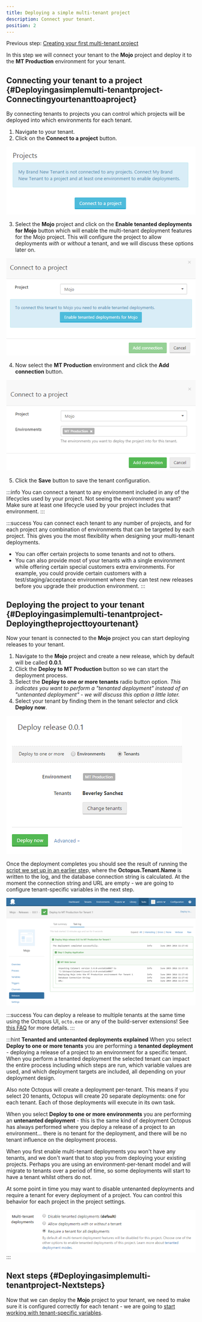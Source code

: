 ```yaml
---
title: Deploying a simple multi-tenant project
description: Connect your tenant.
position: 2
---
```


Previous step: [Creating your first multi-tenant project](/docs/guides/multi-tenant-deployments/multi-tenant-deployment-guide/creating-your-first-multi-tenant-project.md)

In this step we will connect your tenant to the **Mojo** project and deploy it to the **MT Production** environment for your tenant.

## Connecting your tenant to a project {#Deployingasimplemulti-tenantproject-Connectingyourtenanttoaproject}

By connecting tenants to projects you can control which projects will be deployed into which environments for each tenant.

1. Navigate to your tenant.
2. Click on the **Connect to a project** button.

![](deploying-a-simple-multi-tenant-project-5865688.png "width=500")

3. Select the **Mojo** project and click on the **Enable tenanted deployments for Mojo** button which will enable the multi-tenant deployment features for the Mojo project. This will configure the project to allow deployments *with* or *without* a tenant, and we will discuss these options later on.

![](deploying-a-simple-multi-tenant-project-5865689.png "width=500")

4. Now select the **MT Production** environment and click the **Add connection** button.

![](deploying-a-simple-multi-tenant-project-5865557.png "width=500")

5. Click the **Save** button to save the tenant configuration.

:::info
You can connect a tenant to any environment included in any of the lifecycles used by your project. Not seeing the environment you want? Make sure at least one lifecycle used by your project includes that environment.
:::

:::success
You can connect each tenant to any number of projects, and for each project any combination of environments that can be targeted by each project. This gives you the most flexibility when designing your multi-tenant deployments.

- You can offer certain projects to some tenants and not to others.
- You can also provide most of your tenants with a single environment while offering certain special customers extra environments. For example, you could provide certain customers with a test/staging/acceptance environment where they can test new releases before you upgrade their production environment.
  :::

## Deploying the project to your tenant {#Deployingasimplemulti-tenantproject-Deployingtheprojecttoyourtenant}

Now your tenant is connected to the **Mojo** project you can start deploying releases to your tenant.

1. Navigate to the **Mojo** project and create a new release, which by default will be called **0.0.1**.
2. Click the **Deploy to MT Production** button so we can start the deployment process.
3. Select the **Deploy to one or more tenants** radio button option. *This indicates you want to perform a "tenanted deployment" instead of an "untenanted deployment" - we will discuss this option a little later.*
4. Select your tenant by finding them in the tenant selector and click **Deploy now**.

![](deploying-a-simple-multi-tenant-project-5865649.png "width=300")

Once the deployment completes you should see the result of running the [script we set up in an earlier ste](/docs/guides/multi-tenant-deployments/multi-tenant-deployment-guide/creating-your-first-multi-tenant-project.md)p, where the **Octopus.Tenant.Name** is written to the log, and the database connection string is calculated. At the moment the connection string and URL are empty - we are going to configure tenant-specific variables in the next step.

![](deploying-a-simple-multi-tenant-project-5865596.png "width=500")

:::success
You can deploy a release to multiple tenants at the same time using the Octopus UI, `octo.exe` or any of the build-server extensions! See [this FAQ](/docs/guides/multi-tenant-deployments/multi-tenant-deployments-faq.md) for more details.
:::

:::hint
**Tenanted and untenanted deployments explained**
When you select **Deploy to one or more tenants** you are performing a **tenanted deployment** - deploying a release of a project to an environment for a specific tenant. When you perform a tenanted deployment the selected tenant can impact the entire process including which steps are run, which variable values are used, and which deployment targets are included, all depending on your deployment design.

Also note Octopus will create a deployment per-tenant. This means if you select 20 tenants, Octopus will create 20 separate deployments: one for each tenant. Each of those deployments will execute in its own task.

When you select **Deploy to one or more environments** you are performing an **untenanted deployment** - this is the same kind of deployment Octopus has always performed where you deploy a release of a project to an environment... there is no tenant for the deployment, and there will be no tenant influence on the deployment process.

When you first enable multi-tenant deployments you won't have any tenants, and we don't want that to stop you from deploying your existing projects. Perhaps you are using an environment-per-tenant model and will migrate to tenants over a period of time, so some deployments will start to have a tenant whilst others do not.

At some point in time you may want to disable untenanted deployments and require a tenant for every deployment of a project. You can control this behavior for each project in the project settings.

![](deploying-a-simple-multi-tenant-project-require-tenant.png)
:::

## Next steps {#Deployingasimplemulti-tenantproject-Nextsteps}

Now that we can deploy the **Mojo** project to your tenant, we need to make sure it is configured correctly for each tenant - we are going to [start working with tenant-specific variables](/docs/guides/multi-tenant-deployments/multi-tenant-deployment-guide/working-with-tenant-specific-variables.md).

